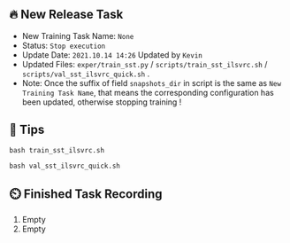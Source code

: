 ## 🔥 New Release Task
* New Training Task Name: `None`
* Status: `Stop execution`
* Update Date: `2021.10.14 14:26` Updated by `Kevin`
* Updated Files: `exper/train_sst.py` / `scripts/train_sst_ilsvrc.sh` / `scripts/val_sst_ilsvrc_quick.sh` .
* Note: Once the suffix of field `snapshots_dir` in script is the same as `New Training Task Name`, that means the corresponding configuration has been updated, otherwise stopping training !


## 🍎 Tips
```shell
bash train_sst_ilsvrc.sh
```
```shell
bash val_sst_ilsvrc_quick.sh
```


## ⏲️ Finished Task Recording
1. Empty
2. Empty

